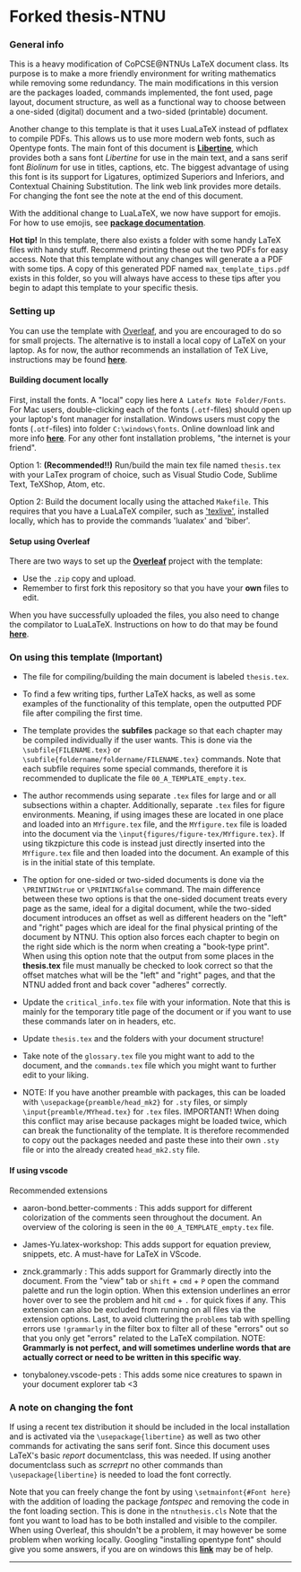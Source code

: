 # Forked thesis-NTNU

### General info
This is a heavy modification of CoPCSE@NTNUs LaTeX document class. Its purpose is to make a more friendly environment for writing mathematics while removing some redundancy. The main modifications in this version are the packages loaded, commands implemented, the font used, page layout, document structure, as well as a functional way to choose between a one-sided (digital) document and a two-sided (printable) document.  

Another change to this template is that it uses LuaLaTeX instead of pdflatex to compile PDFs. This allows us to use more modern web fonts, such as Opentype fonts. The main font of this document is [**Libertine**](https://libertine-fonts.org), which provides both a sans font *Libertine* for use in the main text, and a sans serif font *Biolinum* for use in titles, captions, etc. The biggest advantage of using this font is its support for Ligatures, optimized Superiors and Inferiors, and Contextual Chaining Substitution. The link web link provides more details. For changing the font see the note at the end of this document.

With the additional change to LuaLaTeX, we now have support for emojis. For how to use emojis, see [**package documentation**](https://texdoc.org/serve/emoji/0).


**Hot tip!** In this template, there also exists a folder with some handy LaTeX files with handy stuff. Recommend printing these out the two PDFs for easy access. Note that this template without any changes will generate a a PDF with some tips. A copy of this generated PDF named `max_template_tips.pdf` exists in this folder, so you will always have access to these tips after you begin to adapt this template to your specific thesis. 


### Setting up

You can use the template with [Overleaf](http://overleaf.com), and you are encouraged to do so for small projects. The alternative is to install a local copy of LaTeX on your laptop. As for now, the author recommends an installation of TeX Live, instructions may be found [**here**](https://www.tug.org/texlive/quickinstall.html).


#### Building document locally

First, install the fonts. A "local" copy lies here `A Latefx Note Folder/Fonts`. For Mac users, double-clicking each of the fonts (`.otf`-files) should open up your laptop's font manager for installation. Windows users must copy the fonts (`.otf`-files) into folder `C:\windows\fonts`. Online download link and more info [**here**](https://libertine-fonts.org/download/). For any other font installation problems, "the internet is your friend". 

Option 1: **(Recommended!!)** Run/build the main tex file named `thesis.tex` with your LaTex program of choice, such as Visual Studio Code, Sublime Text, TeXShop, Atom, etc. 

Option 2: Build the document locally using the attached `Makefile`. This requires that you have a LuaLaTeX compiler, such as ['texlive'](https://www.tug.org/texlive/), installed locally, which has to provide the commands 'lualatex' and 'biber'.


#### Setup using Overleaf

There are two ways to set up the [**Overleaf**](http://overleaf.com) project with the template:

* Use the `.zip` copy and upload.
* Remember to first fork this repository so that you have your **own** files to edit.

When you have successfully uploaded the files, you also need to change the compilator to LuaLaTeX. Instructions on how to do that may be found [**here**](https://www.overleaf.com/learn/how-to/Changing_compiler).


### On using this template (**Important**)

* The file for compiling/building the main document is labeled `thesis.tex`. 
* To find a few writing tips, further LaTeX hacks, as well as some examples of the functionality of this template, open the outputted PDF file after compiling the first time. 

* The template provides the **subfiles** package so that each chapter may be compiled individually if the user wants. This is done via the `\subfile{FILENAME.tex}` or `\subfile{foldername/foldername/FILENAME.tex}` commands. Note that each subfile requires some special commands, therefore it is recommended to duplicate the file `00_A_TEMPLATE_empty.tex`. 

* The author recommends using separate `.tex` files for large and or all subsections within a chapter. Additionally, separate `.tex` files for figure environments. Meaning, if using images these are located in one place and loaded into an `MYfigure.tex` file, and the `MYfigure.tex` file is loaded into the document via the `\input{figures/figure-tex/MYfigure.tex}`. If using tikzpicture this code is instead just directly inserted into the `MYfigure.tex` file and then loaded into the document. An example of this is in the initial state of this template.

* The option for one-sided or two-sided documents is done via the `\PRINTINGtrue` or `\PRINTINGfalse` command. The main difference between these two options is that the one-sided document treats every page as the same, ideal for a digital document, while the two-sided document introduces an offset as well as different headers on the "left" and "right" pages which are ideal for the final physical printing of the document by NTNU. This option also forces each chapter to begin on the right side which is the norm when creating a "book-type print". When using this option note that the output from some places in the **thesis.tex** file must manually be checked to look correct so that the offset matches what will be the "left" and "right" pages, and that the NTNU added front and back cover "adheres" correctly. 

* Update the `critical_info.tex` file with your information. Note that this is mainly for the temporary title page of the document or if you want to use these commands later on in headers, etc. 
* Update `thesis.tex` and the folders with your document structure!
* Take note of the `glossary.tex` file you might want to add to the document, and the `commands.tex` file which you might want to further edit to your liking.

* NOTE: If you have another preamble with packages, this can be loaded with `\usepackage{preamble/head_mk2}` for `.sty` files, or simply `\input{preamble/MYhead.tex}` for `.tex` files. IMPORTANT! When doing this conflict may arise because packages might be loaded twice, which can break the functionality of the template. It is therefore recommended to copy out the packages needed and paste these into their own `.sty` file or into the already created `head_mk2.sty` file. 


#### If using **vscode**
Recommended extensions
* aaron-bond.better-comments : This adds support for different colorization of the comments seen throughout the document. An overview of the coloring is seen in the `00_A_TEMPLATE_empty.tex` file. 

* James-Yu.latex-workshop: This adds support for equation preview, snippets, etc. A must-have for LaTeX in VScode.

* znck.grammarly : This adds support for Grammarly directly into the document. From the "view" tab or `shift` + `cmd` + `P` open the command palette and run the login option. When this extension underlines an error hover over to see the problem and hit `cmd` + `.` for quick fixes if any. This extension can also be excluded from running on all files via the extension options. Last, to avoid cluttering the `problems` tab with spelling errors use `!grammarly` in the filter box to filter all of these "errors" out so that you only get "errors" related to the LaTeX compilation. NOTE: **Grammarly is not perfect, and will sometimes underline words that are actually correct or need to be written in this specific way**.

* tonybaloney.vscode-pets : This adds some nice creatures to spawn in your document explorer tab <3



### A note on changing the font

If using a recent tex distribution it should be included in the local installation and is activated via the `\usepackage{libertine}` as well as two other commands for activating the sans serif font. Since this document uses LaTeX's basic *report* documentclass, this was needed. If using another documentclass such as *scrreprt* no other commands than `\usepackage{libertine}` is needed to load the font correctly. 

Note that you can freely change the font by using `\setmainfont{#Font here}` with the addition of loading the package *fontspec* and removing the code in the font loading section. This is done in the `ntnuthesis.cls` Note that the font you want to load has to be both installed and visible to the compiler. When using Overleaf, this shouldn't be a problem, it may however be some problem when working locally. Googling "installing opentype font" should give you some answers, if you are on windows this [**link**](https://www.lifewire.com/installing-truetype-or-opentype-fonts-in-windows-1074134) may be of help.

---
 